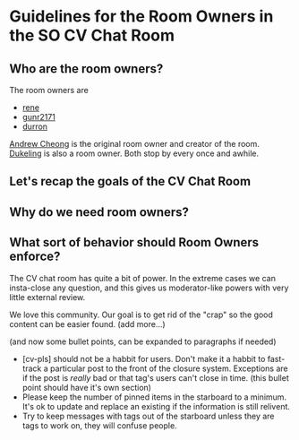 # Guidelines for the Room Owners in the SO CV Chat Room

## Who are the room owners?
The room owners are

* [rene](http://stackoverflow.com/users/578411/rene)
* [gunr2171](http://stackoverflow.com/users/1043380/gunr2171)
* [durron](http://stackoverflow.com/users/1768232/durron597)

[Andrew Cheong](http://stackoverflow.com/users/925913/andrew-cheong) is the original room owner and creator of the room. [Dukeling](http://stackoverflow.com/users/1711796/dukeling) is also a room owner. Both stop by every once and awhile.

## Let's recap the goals of the CV Chat Room

## Why do we need room owners?

## What sort of behavior should Room Owners enforce?
The CV chat room has quite a bit of power. In the extreme cases we can insta-close any question, and this gives us moderator-like powers with very little external review.

We love this community. Our goal is to get rid of the "crap" so the good content can be easier found. (add more...)

(and now some bullet points, can be expanded to paragraphs if needed)

* [cv-pls] should not be a habbit for users. Don't make it a habbit to fast-track a particular post to the front of the closure system. Exceptions are if the post is _really_ bad or that tag's users can't close in time. (this bullet point should have it's own section)
* Please keep the number of pinned items in the starboard to a minimum. It's ok to update and replace an existing if the information is still relivent.
* Try to keep messages with tags out of the starboard unless they are tags to work on, they will confuse people.
